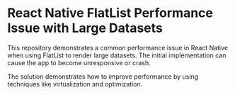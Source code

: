 # React Native FlatList Performance Issue with Large Datasets

This repository demonstrates a common performance issue in React Native when using FlatList to render large datasets. The initial implementation can cause the app to become unresponsive or crash.

The solution demonstrates how to improve performance by using techniques like virtualization and optimization.